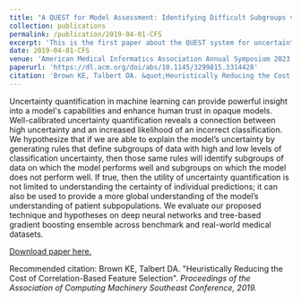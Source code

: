 ```yaml
---
title: "A QUEST for Model Assessment: Identifying Difficult Subgroups via Epistemic Uncertainty Quantification"
collection: publications
permalink: /publication/2019-04-01-CFS
excerpt: 'This is the first paper about the QUEST system for uncertainty interpretation and utilization.'
date: 2019-04-01-CFS
venue: 'American Medical Informatics Association Annual Symposium 2023'
paperurl: 'https://dl.acm.org/doi/abs/10.1145/3299815.3314428'
citation: 'Brown KE, Talbert DA. &quot;Heuristically Reducing the Cost of Correlation-Based Feature Selection&quot;. <i>Proceedings of the Association of Computing Machinery Southeast Conference<i>, 2019.'
---
```

Uncertainty quantification in machine learning can provide powerful insight into a model's capabilities and enhance human trust in opaque models. Well-calibrated uncertainty quantification reveals a connection between high uncertainty and an increased likelihood of an incorrect classification. We hypothesize that if we are able to explain the model’s uncertainty by generating rules that define subgroups of data with high and low levels of classification uncertainty, then those same rules will identify subgroups of data on which the model performs well and subgroups on which the model does not perform well. If true, then the utility of uncertainty quantification is not limited to understanding the certainty of individual predictions; it can also be used to provide a more global understanding of the model’s understanding of patient subpopulations. We evaluate our proposed technique and hypotheses on deep neural networks and tree-based gradient boosting ensemble across benchmark and real-world medical datasets.

[Download paper here.](https://dl.acm.org/doi/abs/10.1145/3299815.3314428)

Recommended citation: Brown KE, Talbert DA. "Heuristically Reducing the Cost of Correlation-Based Feature Selection". <i>Proceedings of the Association of Computing Machinery Southeast Conference<i>, 2019.